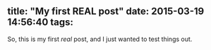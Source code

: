 title: "My first REAL post"
date: 2015-03-19 14:56:40
tags:
---

So, this is my first _real_ post, and I just wanted to test things out.
